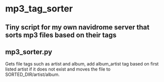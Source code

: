 # mp3_tag_sorter
Tiny script for my own navidrome server that sorts mp3 files based on their tags
---

## mp3_sorter.py
Gets file tags such as artist and album, add album_artist tag based on first listed artist if it does not exist and moves the file to SORTED_DIR/artist/album.
